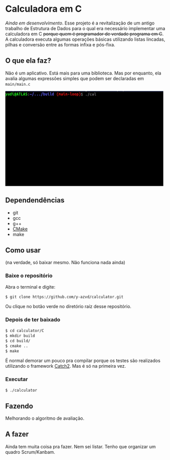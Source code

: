 <!-- trash -->
# Calculadora em C
_Ainda em desenvolvimento_. Esse projeto é a revitalização de um antigo trabalho
de Estrutura de Dados para o qual era necessário implementar uma calculadora em C
~~porque quem é programador de verdade programa em C~~. A calculadora executa algumas
operações básicas utilizando listas lincadas, pilhas e conversão entre as formas infixa
e pós-fixa.


## O que ela faz?
Não é um aplicativo. Está mais para uma biblioteca. Mas por enquanto, ela avalia
algumas expressões simples que podem ser declaradas em `main/main.c`

![gif da calculadora](/C/resources/calculator.gif)


## Dependendências
* git
* gcc
* g++
* [CMake](https://cmake.org/)
* make


## Como usar
(na verdade, só baixar mesmo. Não funciona nada ainda)


### Baixe o repositório
Abra o terminal e digite:

```
$ git clone https://github.com/y-azvd/calculator.git
```

Ou clique no botão verde no diretório raíz desse repositório.

### Depois de ter baixado
```
$ cd calculator/C
$ mkdir build
$ cd build/
$ cmake ..
$ make
```

É normal demorar um pouco pra compilar porque os testes são realizados utilizando
o framework [Catch2](https://github.com/catchorg/Catch2). Mas é só na primeira vez.


### Executar
```
$ ./calculator
```

## Fazendo
Melhorando o algoritmo de avaliação.


## A fazer
Ainda tem muita coisa pra fazer. Nem sei listar. Tenho que organizar um
quadro Scrum/Kanbam.
